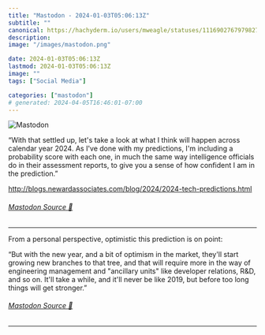 ```yaml
---
title: "Mastodon - 2024-01-03T05:06:13Z"
subtitle: ""
canonical: https://hachyderm.io/users/mweagle/statuses/111690276797982702
description:
image: "/images/mastodon.png"

date: 2024-01-03T05:06:13Z
lastmod: 2024-01-03T05:06:13Z
image: ""
tags: ["Social Media"]

categories: ["mastodon"]
# generated: 2024-04-05T16:46:01-07:00
---
```

![Mastodon](/images/mastodon.png)

<p>“With that settled up, let&#39;s take a look at what I think will happen across calendar year 2024. As I&#39;ve done with my predictions, I&#39;m including a probability score with each one, in much the same way intelligence officials do in their assessment reports, to give you a sense of how confident I am in the prediction.”</p><p><a href="http://blogs.newardassociates.com/blog/2024/2024-tech-predictions.html" target="_blank" rel="nofollow noopener noreferrer" translate="no"><span class="invisible">http://</span><span class="ellipsis">blogs.newardassociates.com/blo</span><span class="invisible">g/2024/2024-tech-predictions.html</span></a></p>


###### [Mastodon Source 🐘](https://hachyderm.io/@mweagle/111690276797982702)

___

<p>From a personal perspective, optimistic this prediction is on point:</p><p>“But with the new year, and a bit of optimism in the market, they&#39;ll start growing new branches to that tree, and that will require more in the way of engineering management and &quot;ancillary units&quot; like developer relations, R&amp;D, and so on. It&#39;ll take a while, and it&#39;ll never be like 2019, but before too long things will get stronger.”</p>


###### [Mastodon Source 🐘](https://hachyderm.io/@mweagle/111690283362327661)

___
